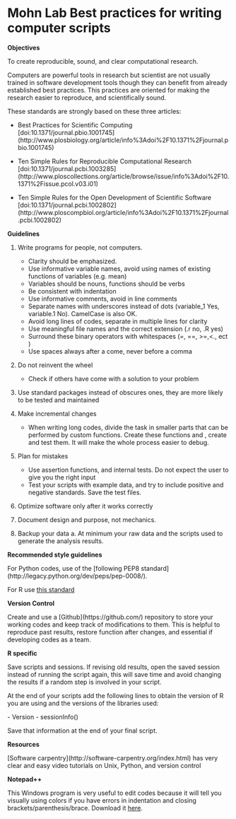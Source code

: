 Mohn Lab Best practices for writing computer scripts
==========

**Objectives**

<p>To create reproducible, sound, and clear computational research.</p>
 
<p>Computers are powerful tools in research but scientist are not usually trained in software development tools though they can benefit from already established best practices. This practices are oriented for making the research easier to reproduce, and scientifically sound.</p> 

<p>These  standards are strongly based on these three articles: </p>

* <p> Best Practices for Scientific Computing [doi:10.1371/journal.pbio.1001745] (http://www.plosbiology.org/article/info%3Adoi%2F10.1371%2Fjournal.pbio.1001745)</p>
* <p>Ten Simple Rules for Reproducible Computational Research [doi:10.1371/journal.pcbi.1003285](http://www.ploscollections.org/article/browse/issue/info%3Adoi%2F10.1371%2Fissue.pcol.v03.i01)</p>

* <p>Ten Simple Rules for the Open Development of Scientific Software [doi:10.1371/journal.pcbi.1002802] (http://www.ploscompbiol.org/article/info%3Adoi%2F10.1371%2Fjournal.pcbi.1002802)</p>
<p></p>

**Guidelines**


1. Write programs for people, not computers. 

    - Clarity should be emphasized. 
    - Use informative variable names, avoid using names of existing functions of variables (e.g. mean)
    - Variables should be nouns, functions should be verbs
    - Be consistent with indentation
    - Use informative comments, avoid in line comments
    - Separate names with underscores instead of dots (variable_1 Yes, variable.1 No). CamelCase is also OK.
    - Avoid long lines of codes, separate in multiple lines for clarity
    - Use meaningful file names and the correct extension (.r no, .R yes)
    - Surround these binary operators with whitespaces (=, ==, >=,<., ect )
    - Use spaces always after a come, never before a comma 

2.	Do not reinvent the wheel
    - Check if others have come with a solution to your problem
3.	Use standard packages instead of obscures ones, they are more likely to be tested and maintained
4.	Make incremental changes
    - When writing long codes, divide the task in smaller parts that can be performed by custom functions. Create these functions and , create and test them. It will make the whole process easier to debug.
5.	Plan for mistakes
    - Use assertion functions, and internal tests. Do not expect the user to give you the right input
    - Test your scripts with example data, and try to include positive and negative standards. Save the test files.
6.	Optimize software only after it works correctly
7.	Document design and purpose, not mechanics.
8.	Backup your data
a.	At minimum your raw data and the scripts used to generate the analysis results.

**Recommended style guidelines**

<p>For Python codes, use of the [following PEP8 standard](http://legacy.python.org/dev/peps/pep-0008/).

For R use [this standard](http://stat405.had.co.nz/r-style.html)</p>

**Version Control**

<p>Create and use a [Github](https://github.com/) repository to store your working codes and keep track  of modifications to them. This is helpful to reproduce past results, restore function after changes, and essential if developing  codes as a team.</p>


**R specific**

<p>Save scripts and sessions. If revising old results, open the saved session instead of running the script again, this will save time and avoid changing the results if a random step is involved in your script. </p>
<p>At the end of your scripts add the following lines to obtain the version of R you are using and the versions of the libraries used:</p>
    - Version
    - sessionInfo()
    
<p>Save that information at the end of your final script.</p>
<p></p>


**Resources**

<p>[Software carpentry](http://software-carpentry.org/index.html) has very clear and easy video tutorials on Unix, Python, and version control </p>
<p></p>

**Notepad++**

This Windows program is very useful to edit codes because it will tell you visually using colors if you have errors in indentation and closing brackets/parenthesis/brace. Download it [here](http://www.notepad-plus-plus.org/).
